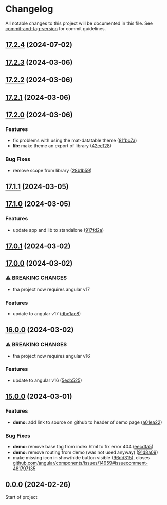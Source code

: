# Changelog

All notable changes to this project will be documented in this file. See [commit-and-tag-version](https://github.com/absolute-version/commit-and-tag-version) for commit guidelines.

## [17.2.4](https://github.com/BePo65/mat-datatable/compare/v17.2.3...v17.2.4) (2024-07-02)

## [17.2.3](https://github.com/BePo65/mat-datatable/compare/v17.2.2...v17.2.3) (2024-03-06)

## [17.2.2](https://github.com/BePo65/mat-datatable/compare/v17.2.1...v17.2.2) (2024-03-06)

## [17.2.1](https://github.com/BePo65/mat-datatable/compare/v17.2.0...v17.2.1) (2024-03-06)

## [17.2.0](https://github.com/BePo65/mat-datatable/compare/v17.1.1...v17.2.0) (2024-03-06)


### Features

* fix problems with using the mat-datatable theme ([81fbc7a](https://github.com/BePo65/mat-datatable/commit/81fbc7a00bf4def71a3bcaed37c584fecb42629e))
* **lib:** make theme an export of library ([42ee128](https://github.com/BePo65/mat-datatable/commit/42ee128d016eaf8c568324d38e31c1c6923e8066))


### Bug Fixes

* remove scope from library ([28b1b59](https://github.com/BePo65/mat-datatable/commit/28b1b59c3b5908088de8cded9ba7e7e06a39084f))

## [17.1.1](https://github.com/BePo65/mat-datatable/compare/v17.1.0...v17.1.1) (2024-03-05)

## [17.1.0](https://github.com/BePo65/mat-datatable/compare/v17.0.1...v17.1.0) (2024-03-05)


### Features

* update app and lib to standalone ([917fd2a](https://github.com/BePo65/mat-datatable/commit/917fd2ae46e94f8aaebf033cb1dd44153cad6de9))

## [17.0.1](https://github.com/BePo65/mat-datatable/compare/v17.0.0...v17.0.1) (2024-03-02)

## [17.0.0](https://github.com/BePo65/mat-datatable/compare/v16.0.0...v17.0.0) (2024-03-02)


### ⚠ BREAKING CHANGES

* tha project now requires angular v17

### Features

* update to angular v17 ([dbe1ae8](https://github.com/BePo65/mat-datatable/commit/dbe1ae8fe06a5335d65babe6a420c230f73d3baa))

## [16.0.0](https://github.com/BePo65/mat-datatable/compare/v15.0.0...v16.0.0) (2024-03-02)


### ⚠ BREAKING CHANGES

* tha project now requires angular v16

### Features

* update to angular v16 ([5ecb525](https://github.com/BePo65/mat-datatable/commit/5ecb5253eaa1f226bf4d97c01ad4be311d81a3c2))

## [15.0.0](https://github.com/BePo65/mat-datatable/compare/v0.0.0...v15.0.0) (2024-03-01)


### Features

* **demo:** add link to source on github to header of demo page ([a01ea22](https://github.com/BePo65/mat-datatable/commit/a01ea22aa116a973bdf8f3ec71a7ebe88c435b47))


### Bug Fixes

* **demo:** remove base tag from index.html to fix error 404 ([eecdfa5](https://github.com/BePo65/mat-datatable/commit/eecdfa5b85ec061f8c8aa5ae77b9c2cb7b60e9bf))
* **demo:** remove routing from demo (was not used anyway) ([91d8a09](https://github.com/BePo65/mat-datatable/commit/91d8a09ca71c4a10d9bd41cc8e2110900117743b))
* make missing icon in show/hide button visible ([96dd315](https://github.com/BePo65/mat-datatable/commit/96dd3159024bc510fbeda0ea63118843cbcf362a)), closes [github.com/angular/components/issues/14959#issuecomment-481797135](https://github.com/github.com/angular/components/issues/14959/issues/issuecomment-481797135)

## 0.0.0 (2024-02-26)

Start of project
